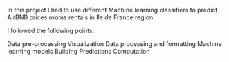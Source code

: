 In this project I had to use different Machine learning classifiers to predict AirBNB prices rooms rentals in Ile de France region.

I followed the following points:

Data pre-processing
Visualization 
Data processing and formatting 
Machine learning models Building 
Predictions Computation  
